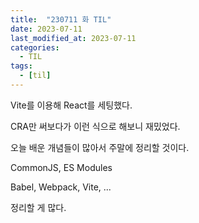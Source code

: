 ```yaml
---
title:  "230711 화 TIL"
date: 2023-07-11
last_modified_at: 2023-07-11
categories: 
  - TIL
tags:
  - [til]
---
```


Vite를 이용해 React를 세팅했다.

CRA만 써보다가 이런 식으로 해보니 재밌었다.

오늘 배운 개념들이 많아서 주말에 정리할 것이다.

CommonJS, ES Modules

Babel, Webpack, Vite, ...

정리할 게 많다.
